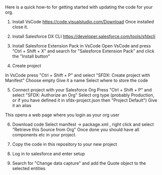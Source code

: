 Here is a quick how-to for getting started with updating the code for your org.
 
1) Install VsCode
https://code.visualstudio.com/Download
Once installed close it.
 
2) Install Salesforce DX CLI
https://developer.salesforce.com/tools/sfdxcli
 
3) Install Salesforce Extension Pack in VsCode
Open VsCode and press "Ctrl + Shift + X" and search for "Salesforce Extension Pack" and click the "Install button"
 
4) Create project
 
In VsCode press "Ctrl + Shift + P" and select "SFDX: Create project with Manifest"
Choose empty
Give it a name
Select where to store the code
 
5) Connect project with your Salesforce Org
Press "Ctrl + Shift + P" and select "SFDX: Authorize an Org"
Select org type (probably Production, or if you have defined it in sfdx-project.json then "Project Default")
Give it an alias
 
This opens a web page where you login as your org user
 
6) Download code
Select manifest -> package.xml , right click and select "Retrieve this Source from Org"
Once done you should have all components etc in your project.

7) Copy the code in this repository to your new project

8) Log in to salesforce and enter setup

9) Search for "Change data capture" and add the Quote object to the selected entities 
